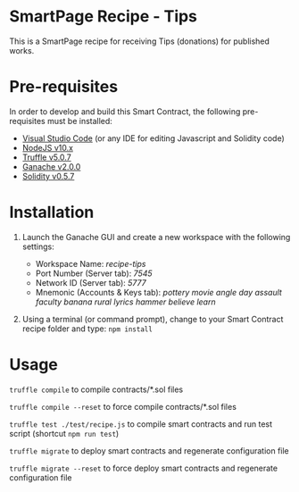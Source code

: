 # SmartPage Recipe - Tips

This is a SmartPage recipe for receiving Tips (donations) for published works.

# Pre-requisites

In order to develop and build this Smart Contract, the following pre-requisites must be installed:

* [Visual Studio Code](https://code.visualstudio.com/download) (or any IDE for editing Javascript and Solidity code)
* [NodeJS v10.x](https://nodejs.org/en/download/)
* [Truffle v5.0.7](https://truffleframework.com/truffle)
* [Ganache v2.0.0](https://truffleframework.com/ganache)
* [Solidity v0.5.7](https://www.npmjs.com/package/solc)

# Installation

1. Launch the Ganache GUI and create a new workspace with the following settings:
   - Workspace Name: *recipe-tips*
   - Port Number (Server tab): *7545*
   - Network ID (Server tab): *5777*
   - Mnemonic (Accounts & Keys tab): *pottery movie angle day assault faculty banana rural lyrics hammer believe learn*

2. Using a terminal (or command prompt), change to your Smart Contract recipe folder and type: `npm install`

# Usage

`truffle compile` to compile contracts/*.sol files

`truffle compile --reset` to force compile contracts/*.sol files

`truffle test ./test/recipe.js` to compile smart contracts and run test script (shortcut `npm run test`)

`truffle migrate` to deploy smart contracts and regenerate configuration file

`truffle migrate --reset` to force deploy smart contracts and regenerate configuration file
